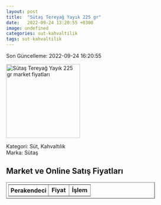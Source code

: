 ```yaml
---
layout: post
title:  "Sütaş Tereyağ Yayık 225 gr"
date:   2022-09-24 13:20:55 +0300
image: undefined
categories: sut-kahvaltilik
tags: sut-kahvaltilik
---
```


Son Güncelleme: 2022-09-24 16:20:55

<img src="undefined" width="200" alt="Sütaş Tereyağ Yayık 225 gr market fiyatları" />

Kategori: Süt, Kahvaltılık
<br />
Marka: Sütaş

<h2>Market ve Online Satış Fiyatları</h2>

<table border="1" style="padding: 5px;width:80%;">
  <tr>
    <td style="padding: 5px;"><strong>Perakendeci</strong></td>
    <td><strong>Fiyat</strong></td>
    <td><strong>İşlem</strong></td>
  </tr>
  
</table>
